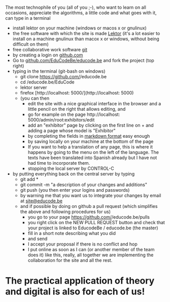 The most technophile of you (all of you ;-), who want to learn on all occasions, appreciate the algorithms, a little code and what goes with it, can type in a terminal 

* install lektor on your machine (windows or macos x or gnulinux)
 * the free software with which the site is made [Lektor](https://getlektor.org) (it's a lot easier to install on a machine gnulinux than macox x or windows, without being difficult on them)
 * free collaborative work software [git](https://git-scm.com/download/)
* by creating a login on [github.com](http://github.com)
* Go to [github.com/EduCodeBe/educode.be](https://github.com/EduCodeBe/educode.be) and fork the project (top right)
* typing in the terminal (git-bash on windows)
   * git clone https://github.com/<your login>/educode.be
   * cd <the directory where you are>/educode.be/EduCode
   * lektor server
   * firefox [http://localhost: 5000/](http://localhost: 5000)
   * (you can then
      * edit the site with a nice graphical interface in the browser and a little pencil on the right that allows editing, and
      * go for example on the page http://localhost: 5000/admin/root:exhibitors/edit
      * add an "exhibitor" page by clicking on the first line on + and adding a page whose model is "Exhibitor"
      * by completing the fields in [markdown format](https://github.com/adam-p/markdown-here/wiki/Markdown-Cheatsheet) easy enough
      * by saving locally on your machine at the bottom of the page
      * If you want to help a translation of any page, this is where it happens by going to the menu on the left of the language. The texts have been translated into Spanish already but I have not had time to incorporate them.
      * stopping the local server by CONTROL-C
* by putting everything back on the central server by typing
  * git add *
  * git commit -m "a description of your changes and additions"
  * git push (you then enter your logins and passwords)
  * by warning me that you want us to integrate your changes by email at site@educode.be
  * and if possible by doing on github a pull request (which simplifies the above and following procedures for us)
    * you go to your page https://github.com/<my login>/educode.be/pulls
    * you right click on the NEW PULL REQUEST button and check that your project is linked to EducodeBe / educode.be (the master)
    * fill in a short note describing what you did
    * and send
    * I accept your proposal if there is no conflict and hop
    * I put online as soon as I can (or another member of the team does it)
        like this, really, all together we are implementing the collaboration for the site and all the rest.

# The practical application of theory and digital is also for each of us!